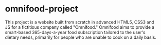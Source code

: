 # omnifood-project
This project is a website built from scratch in advanced HTML5, CSS3 and JS for a fictitious company called "Omnifood." Omnifood aims to provide a smart-based 365-days-a-year food subscription tailored to the user's dietary needs, primarily for people who are unable to cook on a daily basis.
